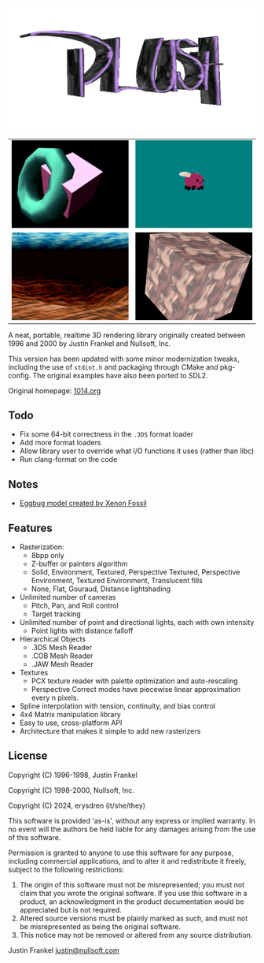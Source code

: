 ![Plush 3D v1.2.0](/.github/plush.png)

|   |   |
|---|---|
| ![](.github/screenshot1.png) | ![](.github/screenshot2.png) |
| ![](.github/screenshot3.png) | ![](.github/screenshot4.png) |

A neat, portable, realtime 3D rendering library originally created between 1996 and 2000 by Justin Frankel and Nullsoft, Inc.

This version has been updated with some minor modernization tweaks, including the use of `stdint.h` and packaging through CMake and pkg-config. The original examples have also been ported to SDL2.

Original homepage: [1014.org](http://1014.org/code/nullsoft/plush/)

## Todo

- Fix some 64-bit correctness in the `.3DS` format loader
- Add more format loaders
- Allow library user to override what I/O functions it uses (rather than libc)
- Run clang-format on the code

## Notes

- [Eggbug model created by Xenon Fossil](https://xenonfossil.itch.io/low-poly-eggbug)

## Features

- Rasterization:
	- 8bpp only
	- Z-buffer or painters algorithm
	- Solid, Environment, Textured, Perspective Textured, Perspective Environment, Textured Environment, Translucent fills
	- None, Flat, Gouraud, Distance lightshading
- Unlimited number of cameras
	- Pitch, Pan, and Roll control
	- Target tracking
- Unlimited number of point and directional lights, each with own intensity
	- Point lights with distance falloff
- Hierarchical Objects
	- .3DS Mesh Reader
	- .COB Mesh Reader
	- .JAW Mesh Reader
- Textures
	- PCX texture reader with palette optimization and auto-rescaling
	- Perspective Correct modes have piecewise linear approximation every n pixels.
- Spline interpolation with tension, continuity, and bias control
- 4x4 Matrix manipulation library
- Easy to use, cross-platform API
- Architecture that makes it simple to add new rasterizers

## License

Copyright (C) 1996-1998, Justin Frankel

Copyright (C) 1998-2000, Nullsoft, Inc.

Copyright (C) 2024, erysdren (it/she/they)

This software is provided 'as-is', without any express or implied warranty. In no event will the authors be held liable for any damages arising from the use of this software.

Permission is granted to anyone to use this software for any purpose, including commercial applications, and to alter it and redistribute it freely, subject to the following restrictions:

1. The origin of this software must not be misrepresented; you must not claim that you wrote the original software. If you use this software in a product, an acknowledgment in the product documentation would be appreciated but is not required.
2. Altered source versions must be plainly marked as such, and must not be misrepresented as being the original software.
3. This notice may not be removed or altered from any source distribution.

Justin Frankel
justin@nullsoft.com
